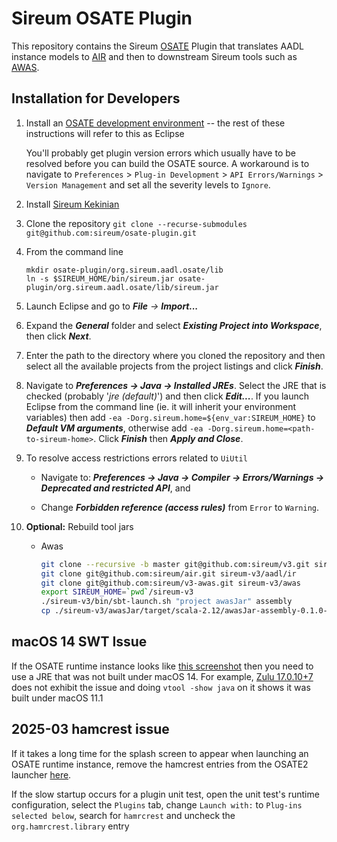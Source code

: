 # Sireum OSATE Plugin

This repository contains the Sireum [OSATE](http://osate.org) Plugin that
translates AADL instance models to [AIR](https://github.com/sireum/air) and then
to downstream Sireum tools such as [AWAS](https://github.com/sireum/v3-awas).

## Installation for Developers 

1. Install an [OSATE development
   environment](http://osate.org/setup-development.html) -- the rest of these
   instructions will refer to this as Eclipse

   You'll probably get plugin version errors which usually have to be resolved
   before you can build the OSATE source.  A workaround is to navigate to
   ``Preferences`` > ``Plug-in Development`` > ``API Errors/Warnings`` >
   ``Version Management`` and set all the severity levels to ``Ignore``.

1. Install [Sireum Kekinian](https://github.com/sireum/kekinian#installing)

1. Clone the repository ``git clone --recurse-submodules git@github.com:sireum/osate-plugin.git``

1. From the command line

   ```
   mkdir osate-plugin/org.sireum.aadl.osate/lib
   ln -s $SIREUM_HOME/bin/sireum.jar osate-plugin/org.sireum.aadl.osate/lib/sireum.jar
   ```

1. Launch Eclipse and go to *__File__ -> __Import...__*  

1. Expand the *__General__* folder and select *__Existing Project into
   Workspace__*, then click *__Next__*.

1. Enter the path to the directory where you cloned the repository and then
   select all the available projects from the project listings and click
   *__Finish__*.

1. Navigate to *__Preferences -> Java -> Installed JREs__*.  Select the JRE that
   is checked (probably '*jre (default)*') and then click *__Edit...__*.  If you
   launch Eclipse from the command line (ie. it will inherit your environment
   variables) then add 
   ``-ea -Dorg.sireum.home=${env_var:SIREUM_HOME}`` to
   *__Default VM arguments__*, otherwise add 
   ``-ea -Dorg.sireum.home=<path-to-sireum-home>``. Click *__Finish__* then *__Apply
   and Close__*.
   
1. To resolve access restrictions errors related to ``UiUtil``

   - Navigate to: *__Preferences -> Java -> Compiler -> Errors/Warnings -> Deprecated and restricted API__*, and 

   - Change *__Forbidden reference (access rules)__* from ``Error`` to ``Warning``.

1. __Optional:__ Rebuild tool jars
     
   * Awas
   
     ```bash
     git clone --recursive -b master git@github.com:sireum/v3.git sireum-v3
     git clone git@github.com:sireum/air.git sireum-v3/aadl/ir
     git clone git@github.com:sireum/v3-awas.git sireum-v3/awas
     export SIREUM_HOME=`pwd`/sireum-v3
     ./sireum-v3/bin/sbt-launch.sh "project awasJar" assembly
     cp ./sireum-v3/awasJar/target/scala-2.12/awasJar-assembly-0.1.0-SNAPSHOT.jar <ostate-plugin-dir>/org.sireum.aadl.osate.awas/lib/awasJar-assembly-0.1.0-SNAPSHOT.jar
     ```

## macOS 14 SWT Issue

If the OSATE runtime instance looks like [this screenshot](https://github.com/eclipse-platform/eclipse.platform.swt/issues/1012#issuecomment-1914320902)
then you need to use a JRE that was not built under macOS 14.  For example,
[Zulu
17.0.10+7](https://www.azul.com/core-post-download/?endpoint=zulu&uuid=a8d7a419-71b6-4833-b155-0cf4b4936312)
does not exhibit the issue and doing ``vtool -show java`` on it shows it was
built under macOS 11.1 

## 2025-03 hamcrest issue

If it takes a long time for the splash screen to appear when launching an OSATE
runtime instance, remove the hamcrest entries from the OSATE2 launcher
[here](https://github.com/osate/osate2/blob/1fc6a025404f24f9a363d744a0f8599dd1dc2773/releng/osate.releng/OSATE2.launch#L633-L634).

If the slow startup occurs for a plugin unit test, open the unit test's runtime
configuration, select the ``Plugins`` tab, change ``Launch with:`` to 
``Plug-ins selected below``, search for ``hamrcrest`` and uncheck the
``org.hamrcrest.library`` entry